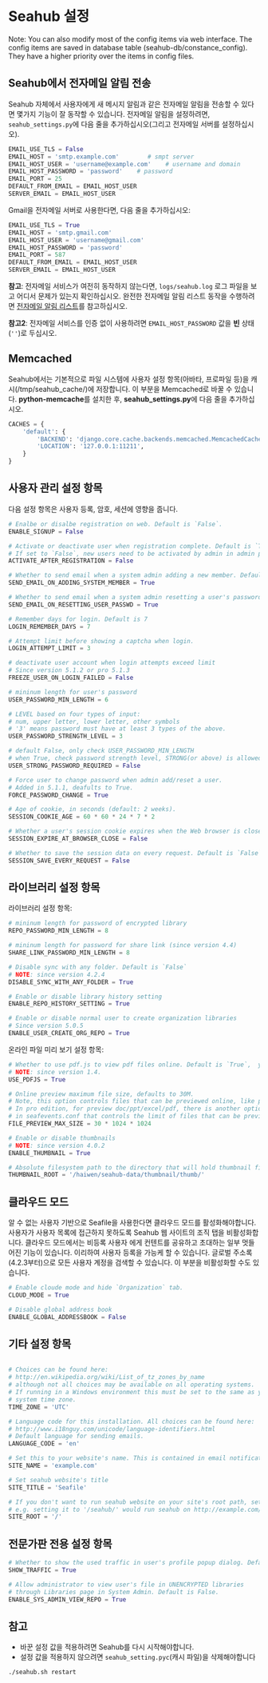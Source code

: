 # Seahub 설정

Note: You can also modify most of the config items via web interface. The config items are saved in database table (seahub-db/constance_config). They have a higher priority over the items in config files.

## Seahub에서 전자메일 알림 전송

Seahub 자체에서 사용자에게 새 메시지 알림과 같은 전자메일 알림을 전송할 수 있다면 몇가지 기능이 잘 동작할 수 있습니다.
전자메일 알림을 설정하려면, `seahub_settings.py`에 다음 줄을 추가하십시오(그리고 전자메일 서버를 설정하십시오).

```python
EMAIL_USE_TLS = False
EMAIL_HOST = 'smtp.example.com'        # smpt server
EMAIL_HOST_USER = 'username@example.com'    # username and domain
EMAIL_HOST_PASSWORD = 'password'    # password
EMAIL_PORT = 25
DEFAULT_FROM_EMAIL = EMAIL_HOST_USER
SERVER_EMAIL = EMAIL_HOST_USER
```

Gmail을 전자메일 서버로 사용한다면, 다음 줄을 추가하십시오:

```python
EMAIL_USE_TLS = True
EMAIL_HOST = 'smtp.gmail.com'
EMAIL_HOST_USER = 'username@gmail.com'
EMAIL_HOST_PASSWORD = 'password'
EMAIL_PORT = 587
DEFAULT_FROM_EMAIL = EMAIL_HOST_USER
SERVER_EMAIL = EMAIL_HOST_USER
```

**참고**: 전자메일 서비스가 여전히 동작하지 않는다면, <code>logs/seahub.log</code> 로그 파일을 보고 어디서 문제가 있는지 확인하십시오. 완전한 전자메일 알림 리스트 동작을 수행하려면 [전자메일 알림 리스트](customize_email_notifications.md)를 참고하십시오.

**참고2**: 전자메일 서비스를 인증 없이 사용하려면 <code>EMAIL_HOST_PASSWORD</code>  값을 **빈** 상태(<code>''</code>)로 두십시오.


## Memcached

Seahub에서는 기본적으로 파일 시스템에 사용자 설정 항목(아바타, 프로파일 등)을 캐시(/tmp/seahub_cache/)에 저장합니다. 이 부분을 Memcached로 바꿀 수 있습니다.
**python-memcache**를 설치한 후, **seahub_settings.py**에 다음 줄을 추가하십시오.

```python
CACHES = {
    'default': {
        'BACKEND': 'django.core.cache.backends.memcached.MemcachedCache',
        'LOCATION': '127.0.0.1:11211',
    }
}
```

## 사용자 관리 설정 항목

다음 설정 항목은 사용자 등록, 암호, 세션에 영향을 줍니다.

```python
# Enalbe or disalbe registration on web. Default is `False`.
ENABLE_SIGNUP = False

# Activate or deactivate user when registration complete. Default is `True`.
# If set to `False`, new users need to be activated by admin in admin panel.
ACTIVATE_AFTER_REGISTRATION = False

# Whether to send email when a system admin adding a new member. Default is `True`.
SEND_EMAIL_ON_ADDING_SYSTEM_MEMBER = True

# Whether to send email when a system admin resetting a user's password. Default is `True`.
SEND_EMAIL_ON_RESETTING_USER_PASSWD = True

# Remember days for login. Default is 7
LOGIN_REMEMBER_DAYS = 7

# Attempt limit before showing a captcha when login.
LOGIN_ATTEMPT_LIMIT = 3

# deactivate user account when login attempts exceed limit
# Since version 5.1.2 or pro 5.1.3
FREEZE_USER_ON_LOGIN_FAILED = False

# mininum length for user's password
USER_PASSWORD_MIN_LENGTH = 6

# LEVEL based on four types of input:
# num, upper letter, lower letter, other symbols
# '3' means password must have at least 3 types of the above.
USER_PASSWORD_STRENGTH_LEVEL = 3

# default False, only check USER_PASSWORD_MIN_LENGTH
# when True, check password strength level, STRONG(or above) is allowed
USER_STRONG_PASSWORD_REQUIRED = False

# Force user to change password when admin add/reset a user.
# Added in 5.1.1, deafults to True.
FORCE_PASSWORD_CHANGE = True

# Age of cookie, in seconds (default: 2 weeks).
SESSION_COOKIE_AGE = 60 * 60 * 24 * 7 * 2

# Whether a user's session cookie expires when the Web browser is closed.
SESSION_EXPIRE_AT_BROWSER_CLOSE = False

# Whether to save the session data on every request. Default is `False`
SESSION_SAVE_EVERY_REQUEST = False

```


## 라이브러리 설정 항목

라이브러리 설정 항목:

```python
# mininum length for password of encrypted library
REPO_PASSWORD_MIN_LENGTH = 8

# mininum length for password for share link (since version 4.4)
SHARE_LINK_PASSWORD_MIN_LENGTH = 8

# Disable sync with any folder. Default is `False`
# NOTE: since version 4.2.4
DISABLE_SYNC_WITH_ANY_FOLDER = True

# Enable or disable library history setting
ENABLE_REPO_HISTORY_SETTING = True

# Enable or disable normal user to create organization libraries
# Since version 5.0.5
ENABLE_USER_CREATE_ORG_REPO = True
```

온라인 파일 미리 보기 설정 항목:

```python
# Whether to use pdf.js to view pdf files online. Default is `True`,  you can turn it off.
# NOTE: since version 1.4.
USE_PDFJS = True

# Online preview maximum file size, defaults to 30M.
# Note, this option controls files that can be previewed online, like pictures, txt, pdf.
# In pro edition, for preview doc/ppt/excel/pdf, there is another option `max-size`
# in seafevents.conf that controls the limit of files that can be previewed.
FILE_PREVIEW_MAX_SIZE = 30 * 1024 * 1024

# Enable or disable thumbnails
# NOTE: since version 4.0.2
ENABLE_THUMBNAIL = True

# Absolute filesystem path to the directory that will hold thumbnail files.
THUMBNAIL_ROOT = '/haiwen/seahub-data/thumbnail/thumb/'
```


## 클라우드 모드

알 수 없는 사용자 기반으로 Seafile을 사용한다면 클라우드 모드를 활성화해야합니다. 사용자가 사용자 목록에 접근하지 못하도록 Seahub 웹 사이트의 조직 탭을 비활성화합니다. 클라우드 모드에서는 비등록 사용자 에게 컨텐트를 공유하고 초대하는 일부 멋들어진 기능이 있습니다. 이리하여 사용자 등록을 가능케 할 수 있습니다. 글로벌 주소록(4.2.3부터)으로 모든 사용자 계정을 검색할 수 있습니다. 이 부분을 비활성화할 수도 있습니다.

```python
# Enable cloude mode and hide `Organization` tab.
CLOUD_MODE = True

# Disable global address book
ENABLE_GLOBAL_ADDRESSBOOK = False
```


## 기타 설정 항목


```python

# Choices can be found here:
# http://en.wikipedia.org/wiki/List_of_tz_zones_by_name
# although not all choices may be available on all operating systems.
# If running in a Windows environment this must be set to the same as your
# system time zone.
TIME_ZONE = 'UTC'

# Language code for this installation. All choices can be found here:
# http://www.i18nguy.com/unicode/language-identifiers.html
# Default language for sending emails.
LANGUAGE_CODE = 'en'

# Set this to your website's name. This is contained in email notifications.
SITE_NAME = 'example.com'

# Set seahub website's title
SITE_TITLE = 'Seafile'

# If you don't want to run seahub website on your site's root path, set this option to your preferred path.
# e.g. setting it to '/seahub/' would run seahub on http://example.com/seahub/.
SITE_ROOT = '/'
```

## 전문가판 전용 설정 항목

```python
# Whether to show the used traffic in user's profile popup dialog. Default is True
SHOW_TRAFFIC = True

# Allow administrator to view user's file in UNENCRYPTED libraries
# through Libraries page in System Admin. Default is False.
ENABLE_SYS_ADMIN_VIEW_REPO = True
```

## 참고

* 바꾼 설정 값을 적용하려면 Seahub를 다시 시작해야합니다.
* 설정 값을 적용하지 않으려면 `seahub_setting.pyc`(캐시 파일)을 삭제해야합니다

```bash
./seahub.sh restart
```

